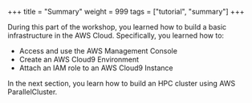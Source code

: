 +++
title = "Summary"
weight = 999
tags = ["tutorial", "summary"]
+++

During this part of the workshop, you learned how to build a basic infrastructure in the AWS Cloud. Specifically, you learned how to:

- Access and use the AWS Management Console
- Create an AWS Cloud9 Environment
- Attach an IAM role to an AWS Cloud9 Instance

In the next section, you learn how to build an HPC cluster using AWS ParallelCluster.

